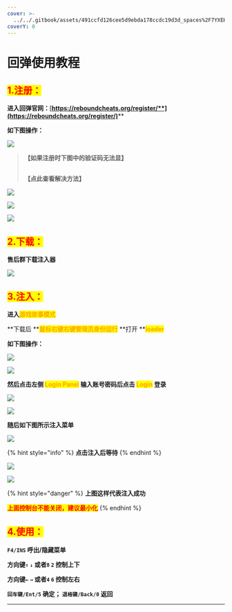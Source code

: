 ```yaml
---
cover: >-
  ../../.gitbook/assets/491ccfd126cee5d9ebda178ccdc19d3d_spaces%2F7YXEHggLzaiKwZjRSOD4%2Fuploads%2F5axZkTMABScXC0nsuPdM%2FHeaderedit2_alt=media&token=90237ab3-0cd6-458b-8895-262af93f372e.png
coverY: 0
---
```


# 回弹使用教程

## <mark style="color:red;">1.注册：</mark>

**进入回弹官网：**[**https://reboundcheats.org/register/**](https://reboundcheats.org/register/)****

**如下图操作：**

![](<../../.gitbook/assets/image (16) (1) (1) (1) (1).png>)

> **【如果注册时下图中的验证码无法显】**
>
> <img src="../../.gitbook/assets/image (50) (1) (1).png" alt="" data-size="original">
>
> **【点此查看解决方法】**

![](<../../.gitbook/assets/image (12) (1) (1) (1).png>)

![](<../../.gitbook/assets/image (1) (1) (1).png>)

![](<../../.gitbook/assets/image (46) (1) (1) (1).png>)

## <mark style="color:red;">2.下载：</mark>

**售后群下载注入器**

![](<../../.gitbook/assets/image (32) (1) (1) (1) (1).png>)

## <mark style="color:red;">3.注入：</mark>

**进入**<mark style="color:orange;">**游戏故事模式**</mark>

**下载后 **<mark style="color:orange;">**鼠标右键右键管理员身份运行**</mark> **打开 **<mark style="color:orange;">**loader**</mark>

**如下图操作：**

![](<../../.gitbook/assets/image (33) (1) (1).png>)

![](<../../.gitbook/assets/image (23) (1) (1) (1) (1) (1).png>)

**然后点击左侧 **<mark style="color:orange;">**Login Panel**</mark>** 输入账号密码后点击 **<mark style="color:orange;">**Login**</mark>** 登录**

![](<../../.gitbook/assets/image (36) (1) (1) (1) (1).png>)

![](<../../.gitbook/assets/image (30) (1) (1) (1) (1) (1).png>)

**随后如下图所示注入菜单**

![](../../.gitbook/assets/e8c899cc0fbeebc8be4fbb19e7f2b0b9\_spaces%2F7YXEHggLzaiKwZjRSOD4%2Fuploads%2FV2EkmXTinDAUfwNCso1j%2Fimage%20\(1\)\_alt=media\&token=c84b03be-29cf-484c-bac3-823620fffab4.png)

{% hint style="info" %}
**点击注入后等待**
{% endhint %}

![](<../../.gitbook/assets/image (35) (1) (1) (1).png>)

![](<../../.gitbook/assets/image (18) (1) (1) (1) (1) (1) (1) (1) (1).png>)

{% hint style="danger" %}
**上图这样代表注入成功**

<mark style="color:red;">**上面控制台不能关闭，建议最小化**</mark>
{% endhint %}

## <mark style="color:red;">4.使用：</mark>

**`F4/INS` 呼出/隐藏菜单**

**方向键`↑`  `↓` 或者`8`  `2` 控制上下**

**方向键`←`  `→` 或者`4`  `6` 控制左右**

**`回车键/Ent/5` 确定； `退格键/Back/0` 返回**

****

